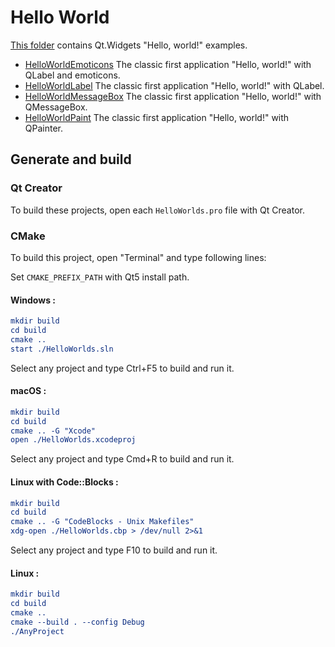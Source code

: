 # Hello World

[This folder](.) contains Qt.Widgets "Hello, world!" examples.

* [HelloWorldEmoticons](HelloWorldEmoticons/README.md) The classic first application "Hello, world!" with QLabel and emoticons.
* [HelloWorldLabel](HelloWorldLabel/README.md) The classic first application "Hello, world!" with QLabel.
* [HelloWorldMessageBox](HelloWorldMessageBox/README.md) The classic first application "Hello, world!" with QMessageBox.
* [HelloWorldPaint](HelloWorldPaint/README.md) The classic first application "Hello, world!" with QPainter.

## Generate and build

### Qt Creator

To build these projects, open each `HelloWorlds.pro` file with Qt Creator.

### CMake

To build this project, open "Terminal" and type following lines:

Set `CMAKE_PREFIX_PATH` with Qt5 install path.

#### Windows :

``` cmake
mkdir build
cd build
cmake ..
start ./HelloWorlds.sln
```

Select any project and type Ctrl+F5 to build and run it.

#### macOS :

``` cmake
mkdir build
cd build
cmake .. -G "Xcode"
open ./HelloWorlds.xcodeproj
```

Select any project and type Cmd+R to build and run it.

#### Linux with Code::Blocks :

``` cmake
mkdir build
cd build
cmake .. -G "CodeBlocks - Unix Makefiles"
xdg-open ./HelloWorlds.cbp > /dev/null 2>&1
```

Select any project and type F10 to build and run it.

#### Linux :

``` cmake
mkdir build
cd build
cmake .. 
cmake --build . --config Debug
./AnyProject
```
